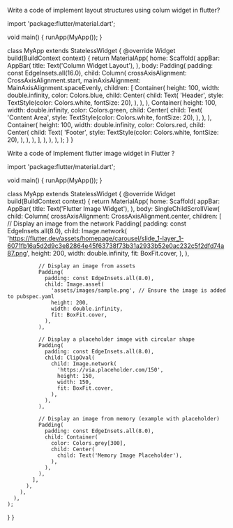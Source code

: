 Write a code of implement layout
structures  using colum widget  in  flutter?

import 'package:flutter/material.dart';

void main() {
  runApp(MyApp());
}

class MyApp extends StatelessWidget {
  @override
  Widget build(BuildContext context) {
    return MaterialApp(
      home: Scaffold(
        appBar: AppBar(
          title: Text('Column Widget Layout'),
        ),
        body: Padding(
          padding: const EdgeInsets.all(16.0),
          child: Column(
            crossAxisAlignment: CrossAxisAlignment.start,
            mainAxisAlignment: MainAxisAlignment.spaceEvenly,
            children: [
              Container(
                height: 100,
                width: double.infinity,
                color: Colors.blue,
                child: Center(
                  child: Text(
                    'Header',
                    style: TextStyle(color: Colors.white, fontSize: 20),
                  ),
                ),
              ),
              Container(
                height: 100,
                width: double.infinity,
                color: Colors.green,
                child: Center(
                  child: Text(
                    'Content Area',
                    style: TextStyle(color: Colors.white, fontSize: 20),
                  ),
                ),
              ),
              Container(
                height: 100,
                width: double.infinity,
                color: Colors.red,
                child: Center(
                  child: Text(
                    'Footer',
                    style: TextStyle(color: Colors.white, fontSize: 20),
                  ),
                ),
              ),
            ],
          ),
        ),
      ),
    );
  }
}


Write a code of Implement flutter
image widget in Flutter ?

import 'package:flutter/material.dart';

void main() {
  runApp(MyApp());
}

class MyApp extends StatelessWidget {
  @override
  Widget build(BuildContext context) {
    return MaterialApp(
      home: Scaffold(
        appBar: AppBar(
          title: Text('Flutter Image Widget'),
        ),
        body: SingleChildScrollView(
          child: Column(
            crossAxisAlignment: CrossAxisAlignment.center,
            children: [
              // Display an image from the network
              Padding(
                padding: const EdgeInsets.all(8.0),
                child: Image.network(
                  'https://flutter.dev/assets/homepage/carousel/slide_1-layer_1-6071fb16a5d2d9c3e82864e45f63738f73b31a2933b52e0ac232c5f2dfd74a87.png',
                  height: 200,
                  width: double.infinity,
                  fit: BoxFit.cover,
                ),
              ),

              // Display an image from assets
              Padding(
                padding: const EdgeInsets.all(8.0),
                child: Image.asset(
                  'assets/images/sample.png', // Ensure the image is added to pubspec.yaml
                  height: 200,
                  width: double.infinity,
                  fit: BoxFit.cover,
                ),
              ),

              // Display a placeholder image with circular shape
              Padding(
                padding: const EdgeInsets.all(8.0),
                child: ClipOval(
                  child: Image.network(
                    'https://via.placeholder.com/150',
                    height: 150,
                    width: 150,
                    fit: BoxFit.cover,
                  ),
                ),
              ),

              // Display an image from memory (example with placeholder)
              Padding(
                padding: const EdgeInsets.all(8.0),
                child: Container(
                  color: Colors.grey[300],
                  child: Center(
                    child: Text('Memory Image Placeholder'),
                  ),
                ),
              ),
            ],
          ),
        ),
      ),
    );
  }
}
